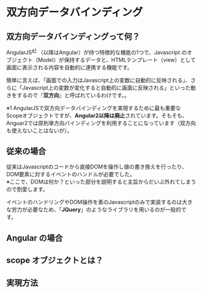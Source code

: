 # 双方向データバインディング

## 双方向データバインディングって何？

AngularJS<sup>[※1](#ref1)</sup> （以降はAngular）が持つ特徴的な機能の1つで、Javascript のオブジェクト（Model）が保持するデータと、HTMLテンプレート（view）として画面に表示される内容を自動的に連携する機能です。

簡単に言えば、「画面での入力はJavascript上の変数に自動的に反映される」、さらに「Javascript上の変数が変化すると自動的に画面に反映される」といった動きをするので『**双方向**』と呼ばれているわけです。。

<a name="ref1"></a>※1 AngularJSで双方向データバインディングを実現するために最も重要なScopeオブジェクトですが、**Angular2以降は廃止**されています。そもそも、Anguar2では原則単方向バインディングを利用することになっています（双方向も使えないことはないが）。

## 従来の場合

従来はJavascriptのコードから直接DOMを操作し値の書き換えを行ったり、DOM要素に対するイベントのハンドルが必要でした。  
※ここで、DOMは何か？といった部分を説明すると主旨からだいぶ外れてしまうので割愛します。

イベントのハンドリングやDOM操作を素のJavascriptのみで実装するのは大きな労力が必要なため、「**JQuery**」のようなライブラリを用いるのが一般的です。

## Angular の場合

## scope オブジェクトとは？

## 実現方法
